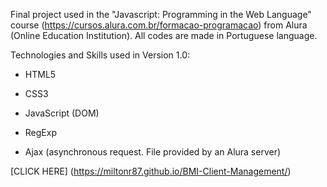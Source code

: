 Final project used in the "Javascript: Programming in the Web Language" course (https://cursos.alura.com.br/formacao-programacao) from Alura (Online Education Institution). All codes are made in Portuguese language.

Technologies and Skills used in Version 1.0:

- HTML5

- CSS3

- JavaScript (DOM)

- RegExp

- Ajax (asynchronous request. File provided by an Alura server)

[CLICK HERE] (https://miltonr87.github.io/BMI-Client-Management/)

